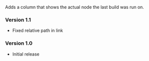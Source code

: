 Adds a column that shows the actual node the last build was run on.

### Version 1.1

-   Fixed relative path in link

### Version 1.0

-   Initial release
